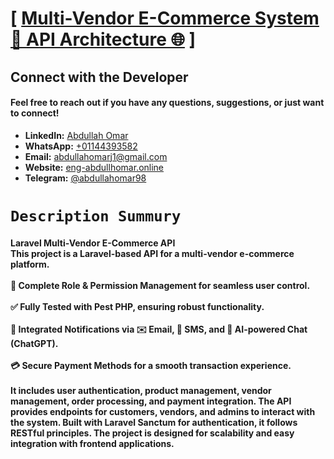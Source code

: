 # [ [Multi-Vendor E-Commerce System 🛒 API Architecture 🌐](#) ]

## Connect with the Developer

#### Feel free to reach out if you have any questions, suggestions, or just want to connect!

- **LinkedIn:** [Abdullah Omar](https://www.linkedin.com/in/abdullah-omar-81196420a?utm_source=share&utm_campaign=share_via&utm_content=profile&utm_medium=android_app)
- **WhatsApp:** [+01144393582](https://wa.me/01144393582)
- **Email:** [abdullahomarj1@gmail.com](abdullahomarj1@gmail.com)
- **Website:** [eng-abdullhomar.online](https://www.eng-abdullahomar.online)
- **Telegram:** [@abdullahomar98](https://t.me/abdullahomar98)


# ``Description Summury``
#### Laravel Multi-Vendor E-Commerce API <br> This project is a Laravel-based API for a multi-vendor e-commerce platform. <br><br>🚀 Complete Role & Permission Management for seamless user control.<br><br>✅ Fully Tested with Pest PHP, ensuring robust functionality. <br><br> 🔔 Integrated Notifications via ✉️ Email, 📩 SMS, and 🤖 AI-powered Chat (ChatGPT). <br><br> 💳 Secure Payment Methods for a smooth transaction experience.<br><br> It includes user authentication, product management, vendor management, order processing, and payment integration. The API provides endpoints for customers, vendors, and admins to interact with the system. Built with Laravel Sanctum for authentication, it follows RESTful principles. The project is designed for scalability and easy integration with frontend applications.
